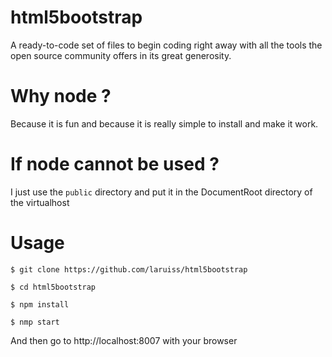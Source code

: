 html5bootstrap
==============

A ready-to-code set of files to begin coding right away with all the tools the open source community offers in its great generosity.

# Why node ?

Because it is fun and because it is really simple to install and make it work.

# If node cannot be used ?

I just use the `public` directory and put it in the DocumentRoot directory of the virtualhost

# Usage

```
$ git clone https://github.com/laruiss/html5bootstrap

$ cd html5bootstrap

$ npm install

$ nmp start
```

And then go to http://localhost:8007 with your browser

